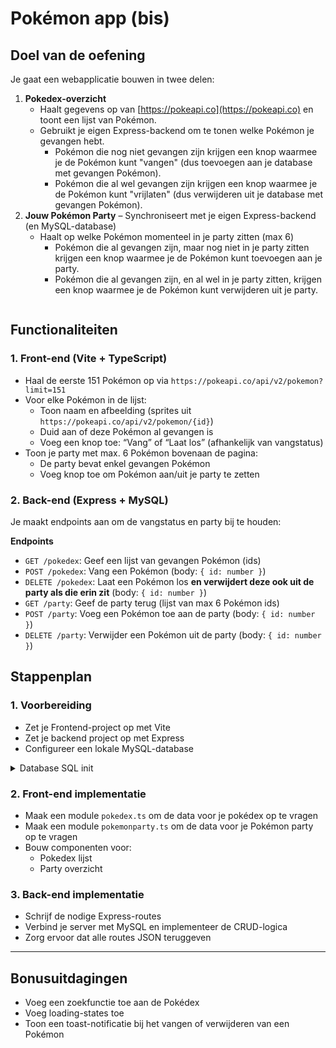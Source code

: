 # Pokémon app (bis)

## Doel van de oefening

Je gaat een webapplicatie bouwen in twee delen:

1. **Pokedex-overzicht**
   * Haalt gegevens op van [https://pokeapi.co](https://pokeapi.co) en toont een lijst van Pokémon.
   * Gebruikt je eigen Express-backend om te tonen welke Pokémon je gevangen hebt.&#x20;
     * Pokémon die nog niet gevangen zijn krijgen een knop waarmee je de Pokémon kunt "vangen" (dus toevoegen aan je database met gevangen Pokémon).
     * Pokémon die al wel gevangen zijn krijgen een knop waarmee je de Pokémon kunt "vrijlaten" (dus verwijderen uit je database met gevangen Pokémon).
2. **Jouw Pokémon Party** – Synchroniseert met je eigen Express-backend (en MySQL-database)
   * Haalt op welke Pokémon momenteel in je party zitten (max 6)
     * Pokémon die al gevangen zijn, maar nog niet in je party zitten krijgen een knop waarmee je de Pokémon kunt toevoegen aan je party.
     * Pokémon die al gevangen zijn, en al wel in je party zitten, krijgen een knop waarmee je de Pokémon kunt verwijderen uit je party.

<figure><img src="../../.gitbook/assets/pokemon-app.gif" alt=""><figcaption></figcaption></figure>

## Functionaliteiten

### 1. Front-end (Vite + TypeScript)

* Haal de eerste 151 Pokémon op via `https://pokeapi.co/api/v2/pokemon?limit=151`
* Voor elke Pokémon in de lijst:
  * Toon naam en afbeelding (sprites uit `https://pokeapi.co/api/v2/pokemon/{id}`)
  * Duid aan of deze Pokémon al gevangen is
  * Voeg een knop toe: “Vang” of “Laat los” (afhankelijk van vangstatus)
* Toon je party met max. 6 Pokémon bovenaan de pagina:
  * De party bevat enkel gevangen Pokémon
  * Voeg knop toe om Pokémon aan/uit je party te zetten

### 2. Back-end (Express + MySQL)

Je maakt endpoints aan om de vangstatus en party bij te houden:

**Endpoints**

* `GET /pokedex`: Geef een lijst van gevangen Pokémon (ids)
* `POST /pokedex`: Vang een Pokémon (body: `{ id: number }`)
* `DELETE /pokedex`: Laat een Pokémon los **en verwijdert deze ook uit de party als die erin zit** (body: `{ id: number }`)
* `GET /party`: Geef de party terug (lijst van max 6 Pokémon ids)
* `POST /party`: Voeg een Pokémon toe aan de party (body: `{ id: number }`)
* `DELETE /party`: Verwijder een Pokémon uit de party (body: `{ id: number }`)

## Stappenplan

### 1. Voorbereiding

* Zet je Frontend-project op met Vite
* Zet je backend project op met Express
* Configureer een lokale MySQL-database

<details>

<summary>Database SQL init</summary>

```sql
CREATE TABLE caught_pokemon (
  id INT PRIMARY KEY
);

CREATE TABLE party (
  id INT PRIMARY KEY,
  FOREIGN KEY (id) REFERENCES caught_pokemon(id)
);
```

{% hint style="warning" %}
**Let op:** Dit zorgt ervoor dat je enkel een Pokémon aan je party kunt toevoegen als deze ook in de `caught_pokemon`-tabel staat.
{% endhint %}

</details>

### 2. Front-end implementatie

* Maak een module `pokedex.ts` om de data voor je pokédex op te vragen
* Maak een module `pokemonparty.ts` om de data voor je Pokémon party op te vragen
* Bouw componenten voor:
  * Pokedex lijst
  * Party overzicht

### 3. Back-end implementatie

* Schrijf de nodige Express-routes
* Verbind je server met MySQL en implementeer de CRUD-logica
* Zorg ervoor dat alle routes JSON teruggeven

***

## Bonusuitdagingen

* Voeg een zoekfunctie toe aan de Pokédex
* Voeg loading-states toe
* Toon een toast-notificatie bij het vangen of verwijderen van een Pokémon
